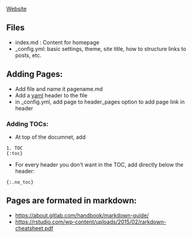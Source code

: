 [Website](https://biol203.github.io/BIOL203/)


## Files
* index.md : Content for homepage
* \_config.yml: basic settings, theme, site title, how to structure links to posts, etc.

## Adding Pages:
* Add file and name it pagename.md
* Add a [yaml](https://jekyllrb.com/docs/front-matter/) header to the file
* in \_config.yml, add page to header_pages option to add page link in header

### Adding TOCs:
* At top of the documnet, add 
```
1. TOC
{:toc}
```
* For every header you don't want in the TOC, add directly below the header:
```
{:.no_toc}
```


## Pages are formated in markdown:
 * https://about.gitlab.com/handbook/markdown-guide/
 * https://rstudio.com/wp-content/uploads/2015/02/rarkdown-cheatsheet.pdf
